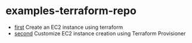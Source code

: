 # examples-terraform-repo

- [first](./firstproject) Create an EC2 instance using terraform
- [second](.secondproject) Customize EC2 instance creation using Terraform Provisioner